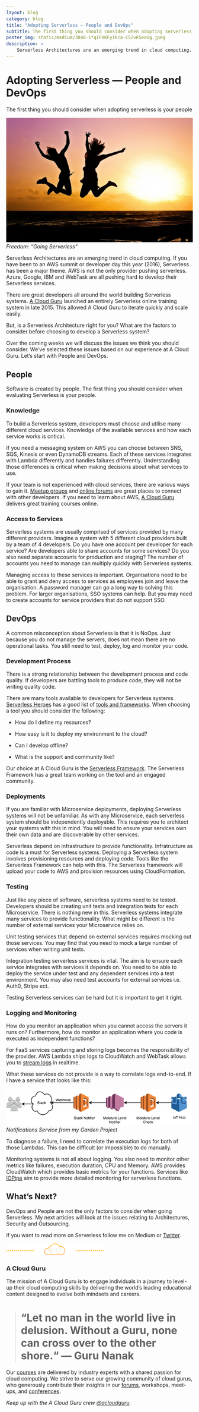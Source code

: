 ```yaml
---
layout: blog
category: blog
title: "Adopting Serverless — People and DevOps"
subtitle: The first thing you should consider when adopting serverless is your people
poster_img: static/medium/3840-1*qIFXKFyIkca-C52vK5eaig.jpeg
description: >
    Serverless Architectures are an emerging trend in cloud computing. If you have been to an AWS summit or developer day this year (2016), Serverless has been a major theme. AWS is not the only provider pushing serverless...
---
```


# Adopting Serverless — People and DevOps

The first thing you should consider when adopting serverless is your people

![Freedom: “Going Serverless”](/static/medium/3840-1*qIFXKFyIkca-C52vK5eaig.jpeg)*Freedom: “Going Serverless”*

Serverless Architectures are an emerging trend in cloud computing. If you have been to an AWS summit or developer day this year (2016), Serverless has been a major theme. AWS is not the only provider pushing serverless. Azure, Google, IBM and WebTask are all pushing hard to develop their Serverless services.

There are great developers all around the world building Serverless systems. [A Cloud Guru](https://acloud.guru/) launched an entirely Serverless online training system in late 2015. This allowed A Cloud Guru to iterate quickly and scale easily.

But, is a Serverless Architecture right for you? What are the factors to consider before choosing to develop a Serverless system?

Over the coming weeks we will discuss the issues we think you should consider. We’ve selected these issues based on our experience at A Cloud Guru. Let’s start with People and DevOps.

## People

Software is created by people. The first thing you should consider when evaluating Serverless is your people.

### Knowledge

To build a Serverless system, developers must choose and utilise many different cloud services. Knowledge of the available services and how each service works is critical.

If you need a messaging system on AWS you can choose between SNS, SQS, Kinesis or even DynamoDB streams. Each of these services integrates with Lambda differently and handles failures differently. Understanding those differences is critical when making decisions about what services to use.

If your team is not experienced with cloud services, there are various ways to gain it. [Meetup groups](https://github.com/serverless-meetups/main) and [online forums](https://acloud.guru/forums/all/all) are great places to connect with other developers. If you need to learn about AWS, [A Cloud Guru](https://acloud.guru/) delivers great training courses online.

### **Access to Services**

Serverless systems are usually comprised of services provided by many different providers. Imagine a system with 5 different cloud providers built by a team of 4 developers. Do you have one account per developer for each service? Are developers able to share accounts for some services? Do you also need separate accounts for production and staging? The number of accounts you need to manage can multiply quickly with Serverless systems.

Managing access to these services is important. Organisations need to be able to grant and deny access to services as employees join and leave the organisation. A password manager can go a long way to solving this problem. For larger organisations, SSO systems can help. But you may need to create accounts for service providers that do not support SSO.

## DevOps

A common misconception about Serverless is that it is NoOps. Just because you do not manage the servers, does not mean there are no operational tasks. You still need to test, deploy, log and monitor your code.

### Development Process

There is a strong relationship between the development process and code quality. If developers are battling tools to produce code, they will not be writing quality code.

There are many tools available to developers for Serverless systems. [Serverless Heroes](http://serverlessheroes.com/) has a good list of [tools and frameworks](https://github.com/ServerlessHeroes/serverless-resources#tools--frameworks). When choosing a tool you should consider the following:

* How do I define my resources?

* How easy is it to deploy my environment to the cloud?

* Can I develop offline?

* What is the support and community like?

Our choice at A Cloud Guru is the [Serverless Framework](http://serverless.com). The Serverless Framework has a great team working on the tool and an engaged community.

### Deployments

If you are familiar with Microservice deployments, deploying Serverless systems will not be unfamiliar. As with any Microservice, each serverless system should be independently deployable. This requires you to architect your systems with this in mind. You will need to ensure your services own their own data and are discoverable by other services.

Serverless depend on infrastructure to provide functionality. Infratructure as code is a must for Serverless systems. Deploying a Serverless system involves provisioning resources and deploying code. Tools like the Serverless Framework can help with this. The Serverless framework will upload your code to AWS and provision resources using CloudFormation.

### Testing

Just like any piece of software, serverless systems need to be tested. Developers should be creating unit tests and integration tests for each Microservice. There is nothing new in this. Serverless systems integrate many services to provide functionality. What might be different is the number of external services your Microservice relies on.

Unit testing services that depend on external services requires mocking out those services. You may find that you need to mock a large number of services when writing unit tests.

Integration testing serverless services is vital. The aim is to ensure each service integrates with services it depends on. You need to be able to deploy the service under test and any dependent services into a test environment. You may also need test accounts for external services i.e. Auth0, Stripe ect.

Testing Serverless services can be hard but it is important to get it right.

### Logging and Monitoring

How do you monitor an application when you cannot access the servers it runs on? Furthermore, how do monitor an application where you code is executed as independent functions?

For FaaS services capturing and storing logs becomes the responsibility of the provider. AWS Lambda ships logs to CloudWatch and WebTask allows you to [stream logs](https://webtask.io/docs/api_logs) in realtime.

What these services do not provide is a way to correlate logs end-to-end. If I have a service that looks like this:

![Notifications Service from my Garden Project](/static/medium/2000-1*bXkwsZ2CiNyerGZ1FOMH5g.png)*Notifications Service from my Garden Project*

To diagnose a failure, I need to correlate the execution logs for both of those Lambdas. This can be difficult (or impossible) to do manually.

Monitoring systems is not all about logging. You also need to monitor other metrics like failures, execution duration, CPU and Memory. AWS provides CloudWatch which provides basic metrics for your functions. Services like [IOPipe](https://www.iopipe.com/) aim to provide more detailed monitoring for serverless functions.

## What’s Next?

DevOps and People are not the only factors to consider when going Serverless. My next articles will look at the issues relating to Architectures, Security and Outsourcing.

If you want to read more on Serverless follow me on Medium or [Twitter](https://twitter.com/johncmckim).

![](/static/medium/2000-1*4SAJI2W8hInwwRCn7R8a6A.png)

### A Cloud Guru

The mission of A Cloud Guru is to engage individuals in a journey to level-up their cloud computing skills by delivering the world’s leading educational content designed to evolve both mindsets and careers.
> # “Let no man in the world live in delusion. Without a Guru, none can cross over to the other shore.“ — Guru Nanak

Our [courses](https://acloud.guru/courses) are delivered by industry experts with a shared passion for cloud computing. We strive to serve our growing community of cloud gurus, who generously contribute their insights in our [forums](https://acloud.guru/forums/home), workshops, meet-ups, and [conferences](https://acloud.guru/serverless).

*Keep up with the A Cloud Guru crew [@acloudguru](https://twitter.com/acloudguru).*
